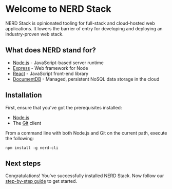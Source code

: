 # Welcome to NERD Stack

NERD Stack is opinionated tooling for full-stack and cloud-hosted web applications. It lowers the barrier of entry for developing and deploying an industry-proven web stack.

## What does NERD stand for?

 - [Node.js](https://nodejs.org/) - JavaScript-based server runtime
 - [Express](http://expressjs.com/) - Web framework for Node
 - [React](https://facebook.github.io/react/) - JavaScript front-end library
 - [DocumentDB](https://azure.microsoft.com/services/documentdb/) - Managed, persistent NoSQL data storage in the cloud

## Installation

First, ensure that you've got the prerequisites installed:

* [Node.js](https://nodejs.org/)
* The [Git](https://git-scm.com/) client

From a command line with both Node.js and Git on the current path, execute the following:

```
npm install -g nerd-cli
```

## Next steps

Congratulations!  You've successfully installed NERD Stack.  Now follow our [step-by-step guide](getstarted.md) to get started.
